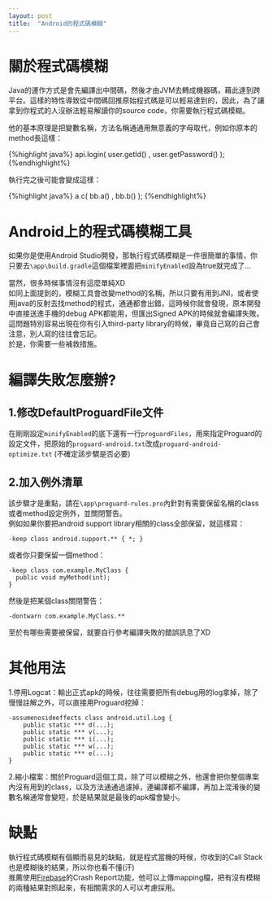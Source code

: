 ```yaml
---
layout: post
title:  "Android的程式碼模糊"
---
```


# 關於程式碼模糊 #
Java的運作方式是會先編譯出中間碼，然後才由JVM去轉成機器碼，藉此達到跨平台。這樣的特性導致從中間碼回推原始程式碼是可以輕易達到的，因此，為了讓拿到你程式的人沒辦法輕易解讀你的source code，你需要執行程式碼模糊。

<!-- more -->

他的基本原理是把變數名稱，方法名稱通通用無意義的字母取代，例如你原本的method長這樣：

{%highlight java%}
api.login( user.getId() , user.getPassword() );
{%endhighlight%}

執行完之後可能會變成這樣：  

{%highlight java%}
a.c( bb.a() , bb.b() );
{%endhighlight%}

# Android上的程式碼模糊工具 #
如果你是使用Android Studio開發，那執行程式碼模糊是一件很簡單的事情，你只要去`\app\build.gradle`這個檔案裡面把`minifyEnabled`設為true就完成了...  

當然，很多時候事情沒有這麼單純XD  
如同上面提到的，模糊工具會改變method的名稱，所以只要有用到JNI，或者使用java的反射去找method的程式，通通都會出錯，這時候你就會發現，原本開發中直接送進手機的debug APK都能用，但匯出Signed APK的時候就會編譯失敗。 
這問題特別容易出現在你有引入third-party library的時候，畢竟自己寫的自己會注意，別人寫的往往會忘記。  
於是，你需要一些補救措施。

# 編譯失敗怎麼辦? #

## 1.修改DefaultProguardFile文件  
在剛剛設定`minifyEnabled`的底下還有一行`proguardFiles`，用來指定Proguard的設定文件，把原始的`proguard-android.txt`改成`proguard-android-optimize.txt` (不確定該步驟是否必要)

## 2.加入例外清單
該步驟才是重點，請在`\app\proguard-rules.pro`內針對有需要保留名稱的class 或者method設定例外，並關閉警告。  
例如如果你要把android support library相關的class全部保留，就這樣寫：

	-keep class android.support.** { *; }

或者你只要保留一個method：

	-keep class com.example.MyClass {
	  public void myMethod(int);
	}

然後是把某個class關閉警告：

	-dontwarn com.example.MyClass.**

至於有哪些需要被保留，就要自行參考編譯失敗的錯誤訊息了XD

# 其他用法 #

1.停用Logcat：輸出正式apk的時候，往往需要把所有debug用的log拿掉，除了慢慢註解之外，可以直接用Proguard挖掉：

	-assumenosideeffects class android.util.Log {
	    public static *** d(...);
	    public static *** v(...);
	    public static *** i(...);
	    public static *** w(...);
	    public static *** e(...);
	}

2.縮小檔案：關於Proguard這個工具，除了可以模糊之外，他還會把你整個專案內沒有用到的class，以及方法通通過濾掉，連編譯都不編譯，再加上混淆後的變數名稱通常會變短，於是結果就是最後的apk檔會變小。

# 缺點 #
執行程式碼模糊有個顯而易見的缺點，就是程式當機的時候，你收到的Call Stack也是模糊後的結果，所以你也看不懂(汗)  
推薦使用[Firebase](https://firebase.google.com/)的Crash Report功能，他可以上傳mapping檔，把有沒有模糊的兩種結果對照起來，有相關需求的人可以考慮採用。